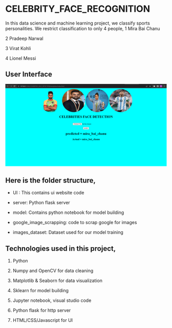 # CELEBRITY_FACE_RECOGNITION
In this data science and machine learning project, we classify sports personalities. We restrict classification to only 4 people,
1 Mira Bai Chanu

2 Pradeep Narwal

3 Virat Kohli

4 Lionel Messi

## User Interface

![App Screenshot](https://github.com/prakash-thunder/CELEBRITY_FACE_DETECTION/blob/main/model_face_detection.png?raw=true)

## Here is the folder structure,
* UI : This contains ui website code 

* server: Python flask server

* model: Contains python notebook for model building

* google_image_scrapping: code to scrap google for images

* images_dataset: Dataset used for our model training

## Technologies used in this project,
1. Python

2. Numpy and OpenCV for data cleaning

3. Matplotlib & Seaborn for data visualization

4. Sklearn for model building

5. Jupyter notebook, visual studio code 

6. Python flask for http server

7. HTML/CSS/Javascript for UI
